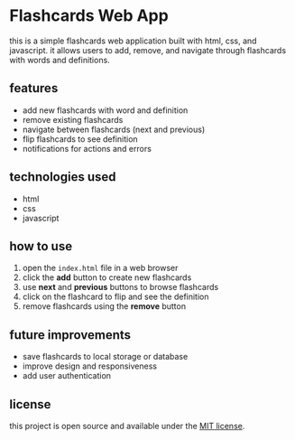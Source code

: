 # Flashcards Web App

this is a simple flashcards web application built with html, css, and javascript. it allows users to add, remove, and navigate through flashcards with words and definitions.

## features
- add new flashcards with word and definition
- remove existing flashcards
- navigate between flashcards (next and previous)
- flip flashcards to see definition
- notifications for actions and errors

## technologies used
- html
- css
- javascript

## how to use
1. open the `index.html` file in a web browser
2. click the **add** button to create new flashcards
3. use **next** and **previous** buttons to browse flashcards
4. click on the flashcard to flip and see the definition
5. remove flashcards using the **remove** button

## future improvements
- save flashcards to local storage or database
- improve design and responsiveness
- add user authentication

## license
this project is open source and available under the [MIT license](LICENSE).
